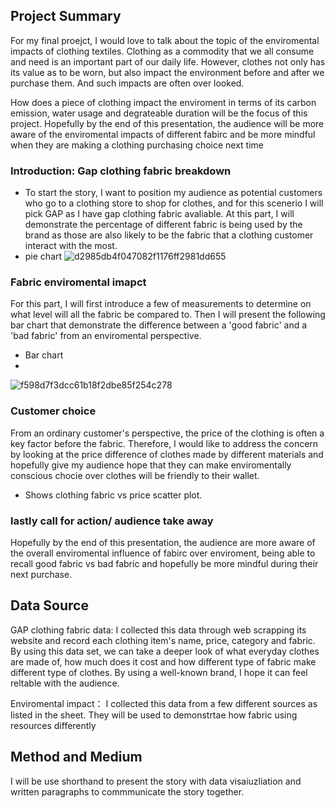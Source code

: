 ## Project Summary 
For my final proejct, I  would love to talk about the topic of the enviromental impacts of clothing textiles. Clothing as a commodity that we all consume and need is an important part of our daily life. However, clothes not only has its value as to be worn, 
but also impact the environment before and after we purchase them. And such impacts are often over looked. 

How does a piece of clothing impact the enviroment in terms of its carbon emission, water usage and degrateable duration will be the focus of this project. Hopefully by the end of this presentation, the audience will be more aware of the enviromental impacts of different fabirc and be more mindful when they are making a clothing purchasing choice next time 


### Introduction:  Gap clothing fabric breakdown 
- To start the story, I want to position my audience as potential customers who go to a clothing store to shop for clothes, and for this scenerio I will pick GAP as I have gap clothing fabric avaliable. At this part, I will demonstrate the percentage of different fabric is being used by the brand as those are also likely to be the fabric that a clothing customer interact with the most. 
- pie chart
  ![d2985db4f047082f1176ff2981dd655](https://github.com/YLtryingcode/Yilin-Lyu-portfolio/assets/122923571/3fcff8e2-3141-4dd6-90ba-00d83d0a96a7)




### Fabric enviromental imapct 
For this part, I will first introduce a few of measurements to determine on what level will all the fabric be compared to. Then I will present the following bar chart that demonstrate the difference between a 'good fabric' and a 'bad fabric' from an enviromental perspective.

- Bar chart
- 
![f598d7f3dcc61b18f2dbe85f254c278](https://github.com/YLtryingcode/Yilin-Lyu-portfolio/assets/122923571/09f3fb76-400b-4304-ba9c-6cf47d2aa7c9)

### Customer choice 
From an ordinary customer's perspective, the price of the clothing is often a key factor before the fabric. Therefore, I would like to address the concern by looking at the price difference of clothes made by different materials and hopefully give my audience hope that they can make enviromentally conscious chocie over clothes will be friendly to their wallet. 

- Shows clothing fabric vs price scatter plot. 



### lastly call for action/ audience take away 
Hopefully by the end of this presentation, the audience are more aware of the overall enviromental influence of fabirc over enviroment, being able to recall good fabric vs bad fabric and hopefully be more mindful during their next purchase. 

## Data Source 

GAP clothing fabric data: 
I collected this data through web scrapping its website and record each clothing item's name, price, category and fabric. By using this data set, we can take a deeper look of what everyday clothes are made of, how much does it cost and how different type of fabric make different type of clothes. By using a well-known brand, I hope it can feel reltable with the audience. 

Enviromental impact： 
I collected this data from a few different sources as listed in the sheet. They will be used to demonstrtae how fabric using resources differently 


## Method and Medium 
I will be use shorthand to present the story with data visaiuzliation and written paragraphs to commmunicate the story together. 
